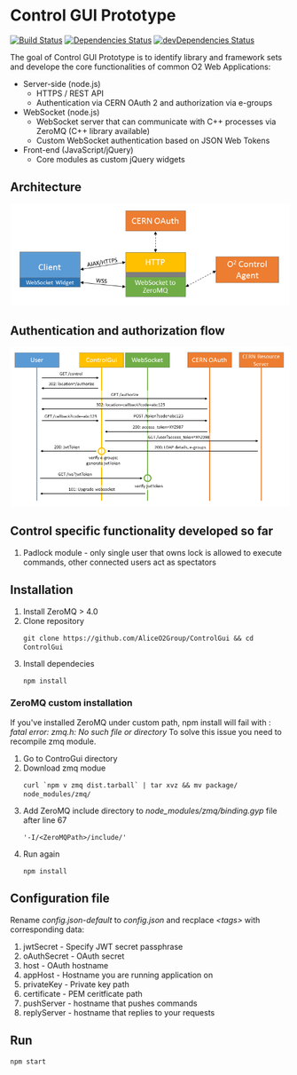 # Control GUI Prototype

[![Build Status](https://travis-ci.org/AliceO2Group/ControlGui.svg?branch=master)](https://travis-ci.org/AliceO2Group/ControlGui)
[![Dependencies Status](https://david-dm.org/AliceO2Group/ControlGui/status.svg)](https://david-dm.org/AliceO2Group/ControlGui)
[![devDependencies Status](https://david-dm.org/AliceO2Group/ControlGui/dev-status.svg)](https://david-dm.org/AliceO2Group/ControlGui?type=dev)

The goal of Control GUI Prototype is to identify library and framework sets and develope the core functionalities of common O2 Web Applications:
- Server-side (node.js)
  - HTTPS / REST API
  - Authentication via CERN OAuth 2 and authorization via e-groups
- WebSocket (node.js)
  - WebSocket server that can communicate with C++ processes via ZeroMQ (C++ library available)
  - Custom WebSocket authentication based on JSON Web Tokens
- Front-end (JavaScript/jQuery)
  - Core modules as custom jQuery widgets

## Architecture
![Control GUI Architecture](./docs/images/architecture.png "Prototype of Control GUI - Architecture")

## Authentication and authorization flow
![Control GUI Authentication](./docs/images/auth.png "Authentication and authorization flow")

## Control specific functionality developed so far
1. Padlock module - only single user that owns lock is allowed to execute commands, other connected users act as spectators

## Installation
1. Install ZeroMQ > 4.0
2. Clone repository
     ```
     git clone https://github.com/AliceO2Group/ControlGui && cd ControlGui
     ```
3. Install dependecies
     ```
     npm install
     ```

### ZeroMQ custom installation
If you've installed ZeroMQ under custom path, npm install will fail with : *fatal error: zmq.h: No such file or directory*
To solve this issue you need to recompile zmq module.

1. Go to ControGui directory
2. Download zmq modue
     ```
     curl `npm v zmq dist.tarball` | tar xvz && mv package/ node_modules/zmq/
     ```
3. Add ZeroMQ include directory to *node_modules/zmq/binding.gyp* file after line 67
     ```
     '-I/<ZeroMQPath>/include/'
     ```
4. Run again 
     ```
     npm install
     ```

## Configuration file
Rename *config.json-default* to *config.json* and recplace *&lt;tags&gt;* with corresponding data:

1. jwtSecret   -  Specify JWT secret passphrase
2. oAuthSecret -  OAuth secret
3. host        -  OAuth hostname
4. appHost     -  Hostname you are running application on
5. privateKey  -  Private key path
6. certificate -  PEM ceritficate path
7. pushServer  -  hostname that pushes commands
8. replyServer -  hostname that replies to your requests

## Run
```
npm start
```
